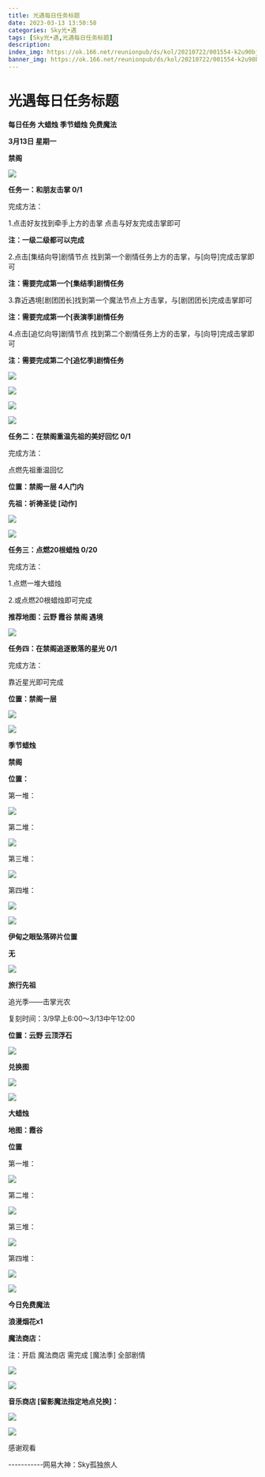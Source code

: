```yaml
---
title: 光遇每日任务标题
date: 2023-03-13 13:50:58
categories: Sky光•遇
tags: [Sky光•遇,光遇每日任务标题]
description: 
index_img: https://ok.166.net/reunionpub/ds/kol/20210722/001554-k2u90bj7ay.png?imageView&thumbnail=600x0&type=jpg
banner_img: https://ok.166.net/reunionpub/ds/kol/20210722/001554-k2u90bj7ay.png?imageView&thumbnail=600x0&type=jpg
---
```

# 光遇每日任务标题
**每日任务 大蜡烛 季节蜡烛 免费魔法**

 **3月13日 星期一**

 **禁阁**

![](https://img.166.net/reunionpub/ds/kol/20230313/002236-otwjzhsbdf.jpg)

 **任务一：和朋友击掌 0/1**

完成方法：

1.点击好友找到牵手上方的击掌 点击与好友完成击掌即可

 **注：一级二级都可以完成**

2.点击[集结向导]剧情节点 找到第一个剧情任务上方的击掌，与[向导]完成击掌即可

 **注：需要完成第一个[集结季]剧情任务**

3.靠近遇境[剧团团长]找到第一个魔法节点上方击掌，与[剧团团长]完成击掌即可

 **注：需要完成第一个[表演季]剧情任务**

4.点击[追忆向导]剧情节点 找到第二个剧情任务上方的击掌，与[向导]完成击掌即可

 **注：需要完成第二个[追忆季]剧情任务**

![](https://img.166.net/reunionpub/ds/kol/20230313/000650-ob2qt436az.jpeg)

![](https://img.166.net/reunionpub/ds/kol/20230313/000702-w75ets4uoc.jpeg)

![](https://img.166.net/reunionpub/ds/kol/20230313/000711-sqctpewyb8.jpeg)

![](https://img.166.net/reunionpub/ds/kol/20230313/000723-vkq5pf68ci.jpeg)

 **任务二：在禁阁重温先祖的美好回忆 0/1**

完成方法：

点燃先祖重温回忆

 **位置：禁阁一层  4人门内**

 **先祖：祈祷圣徒  [动作]**

![](https://img.166.net/reunionpub/ds/kol/20230313/000757-0k87zqdbov.jpeg)

![](https://img.166.net/reunionpub/ds/kol/20230313/000908-ufawkmn1is.jpeg)

 **任务三：点燃20根蜡烛 0/20**

完成方法：

1.点燃一堆大蜡烛

2.或点燃20根蜡烛即可完成

 **推荐地图：云野 霞谷 禁阁 遇境**

![](https://img.166.net/reunionpub/ds/kol/20230313/000959-t5w8ri4n7s.jpg)

 **任务四：在禁阁追逐散落的星光 0/1**

完成方法：

靠近星光即可完成

 **位置：禁阁一层**

![](https://img.166.net/reunionpub/ds/kol/20230313/001024-cdejgo15wf.jpeg)

![](https://img.166.net/reunionpub/ds/kol/20221018/100256-wzutnocka0.png)

 **季节蜡烛**

 **禁阁**

 **位置：**

第一堆：

![](https://img.166.net/reunionpub/ds/kol/20230313/001514-fr8qwa4k7h.jpeg)

第二堆：

![](https://img.166.net/reunionpub/ds/kol/20230313/001528-cejfarsys9.jpeg)

第三堆：

![](https://img.166.net/reunionpub/ds/kol/20230313/001539-g2uiq0m7bn.jpeg)

第四堆：

![](https://img.166.net/reunionpub/ds/kol/20230313/001611-21pazd5yj6.jpeg)

![](https://img.166.net/reunionpub/ds/kol/20221130/005912-5mvshq9nf3.png)

 **伊甸之眼坠落碎片位置**

 **无**

![](https://img.166.net/reunionpub/ds/kol/20221018/100256-wzutnocka0.png)

 **旅行先祖**

追光季——击掌光农

复刻时间：3/9早上6:00～3/13中午12:00

 **位置：云野 云顶浮石**

![](https://img.166.net/reunionpub/ds/kol/20230313/005144-1m4h5tvars.jpg)

 **兑换图**

![](https://img.166.net/reunionpub/ds/kol/20230313/005156-qsd2bshokz.jpg)

![](https://img.166.net/reunionpub/ds/kol/20230313/005012-cdpy0kr1uq.png)

 **大蜡烛**

 **地图：霞谷**

 **位置**

第一堆：

![](https://img.166.net/reunionpub/ds/kol/20230313/001736-t5gq7nbiwo.jpeg)

第二堆：

![](https://img.166.net/reunionpub/ds/kol/20230313/001745-ec40m61udr.jpeg)

第三堆：

![](https://img.166.net/reunionpub/ds/kol/20230313/001754-5fcsn4heim.jpeg)

第四堆：

![](https://img.166.net/reunionpub/ds/kol/20230313/001803-scqmkv6jgu.jpeg)

![](https://img.166.net/reunionpub/ds/kol/20221018/100256-wzutnocka0.png)

 **今日免费魔法**

 **浪漫烟花x1**

 **魔法商店：**

注：开启 魔法商店 需完成 [魔法季] 全部剧情

![](https://img.166.net/reunionpub/ds/kol/20221018/100559-oibznvdtus.png)

![](https://img.166.net/reunionpub/ds/kol/20230313/001856-es3jr0lzgk.jpeg)

 **音乐商店 [留影魔法指定地点兑换]：**

![](https://img.166.net/reunionpub/ds/kol/20230313/001915-g7cs0d15l6.jpeg)

 **![](https://img.166.net/reunionpub/ds/kol/20221018/100256-wzutnocka0.png)**

感谢观看

\-----------网易大神：Sky孤独旅人

